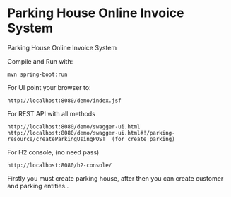# Parking House Online Invoice System
Parking House Online Invoice System

Compile and Run with:

    mvn spring-boot:run

For UI point your browser to:

    http://localhost:8080/demo/index.jsf
     
For REST API with all methods

    http://localhost:8080/demo/swagger-ui.html
    http://localhost:8080/demo/swagger-ui.html#!/parking-resource/createParkingUsingPOST  (for create parking)
    
For H2 console, (no need pass)

    http://localhost:8080/h2-console/
    
    
Firstly you must create parking house, after then you can create customer and parking entities..

